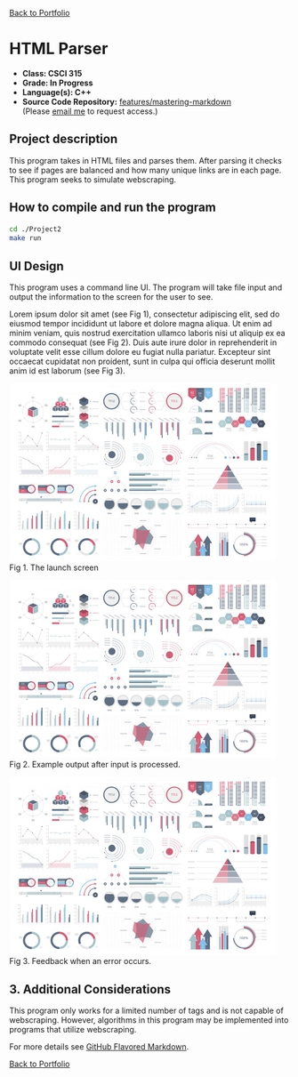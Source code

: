 [Back to Portfolio](./)

 HTML Parser
===============

-   **Class: CSCI 315** 
-   **Grade: In Progress** 
-   **Language(s): C++** 
-   **Source Code Repository:** [features/mastering-markdown](https://guides.github.com/features/mastering-markdown/)  
    (Please [email me](mailto:example@csustudent.net?subject=GitHub%20Access) to request access.)

## Project description

This program takes in HTML files and parses them. After parsing it checks to see if pages are balanced and how many unique links are in each page. This program seeks to simulate webscraping.

## How to compile and run the program

```bash
cd ./Project2
make run
```

## UI Design

This program uses a command line UI. The program will take file input and output the information to the screen for the user to see.

Lorem ipsum dolor sit amet (see Fig 1), consectetur adipiscing elit, sed do eiusmod tempor incididunt ut labore et dolore magna aliqua. Ut enim ad minim veniam, quis nostrud exercitation ullamco laboris nisi ut aliquip ex ea commodo consequat (see Fig 2). Duis aute irure dolor in reprehenderit in voluptate velit esse cillum dolore eu fugiat nulla pariatur. Excepteur sint occaecat cupidatat non proident, sunt in culpa qui officia deserunt mollit anim id est laborum (see Fig 3).

![screenshot](images/dummy_thumbnail.jpg)  
Fig 1. The launch screen

![screenshot](images/dummy_thumbnail.jpg)  
Fig 2. Example output after input is processed.

![screenshot](images/dummy_thumbnail.jpg)  
Fig 3. Feedback when an error occurs.

## 3. Additional Considerations

This program only works for a limited number of tags and is not capable of webscraping. However, algorithms in this program may be implemented into programs that utilize webscraping.

For more details see [GitHub Flavored Markdown](https://guides.github.com/features/mastering-markdown/).

[Back to Portfolio](./)
